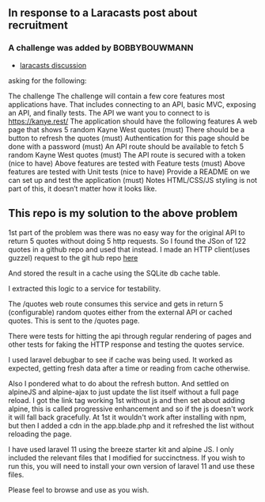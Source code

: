 ## In response to a Laracasts post about recruitment

### A challenge was added by BOBBYBOUWMANN

-   [laracasts discussion](https://laracasts.com/discuss/channels/code-review/how-to-assess-coding-skills-specific-to-php-and-laravel)

asking for the following:

The challenge
The challenge will contain a few core features most applications have. That includes connecting to an API, basic MVC, exposing an API, and finally tests.
The API we want you to connect to is https://kanye.rest/
The application should have the following features
A web page that shows 5 random Kayne West quotes (must)
There should be a button to refresh the quotes (must)
Authentication for this page should be done with a password (must)
An API route should be available to fetch 5 random Kayne West quotes (must)
The API route is secured with a token (nice to have)
Above features are tested with Feature tests (must)
Above features are tested with Unit tests (nice to have)
Provide a README on we can set up and test the application (must)
Notes
HTML/CSS/JS styling is not part of this, it doesn’t matter how it looks like.

## This repo is my solution to the above problem

1st part of the problem was there was no easy way for the original API to return 5 quotes without doing 5 http requests. So I found the JSon of 122 quotes in a github repo and used that instead.
I made an HTTP client(uses guzzel) request to the git hub repo [here](https://raw.githubusercontent.com/ajzbc/kanye.rest/refs/heads/master/src/quotes.json)

And stored the result in a cache using the SQLite db cache table.

I extracted this logic to a service for testability.

The /quotes web route consumes this service and gets in return 5 (configurable) random quotes either from the external API or cached quotes.
This is sent to the /quotes page.

There were tests for hitting the api through regular rendering of pages and other tests for faking the HTTP response and testing the quotes service.

I used laravel debugbar to see if cache was being used. It worked as expected, getting fresh data after a time or reading from cache otherwise.

Also I pondered what to do about the refresh button. And settled on alpineJS and alpine-ajax to just update the list itself without a full page reload.
I got the link tag working 1st without js and then set about adding alpine, this is called progressive enhancement and so if the js doesn't work it will fall back gracefully. At 1st it wouldn't work after installing with npm, but then I added a cdn in the app.blade.php and it refreshed the list without reloading the page.

I have used laravel 11 using the breeze starter kit and alpine JS. I only included the relevant files that I modified for succinctness. If you wish to run this, you will need to install your own version of laravel 11 and use these files.

Please feel to browse and use as you wish.
